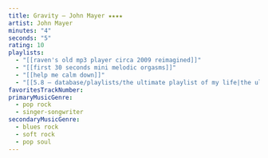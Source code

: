 ```yaml
---
title: Gravity — John Mayer ★★★★
artist: John Mayer
minutes: "4"
seconds: "5"
rating: 10
playlists:
  - "[[raven's old mp3 player circa 2009 reimagined]]"
  - "[[first 30 seconds mini melodic orgasms]]"
  - "[[help me calm down]]"
  - "[[5.8 — database/playlists/the ultimate playlist of my life|the ultimate playlist of my life]]"
favoritesTrackNumber:
primaryMusicGenre:
  - pop rock
  - singer-songwriter
secondaryMusicGenre:
  - blues rock
  - soft rock
  - pop soul
---
```

